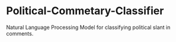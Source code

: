# Political-Commetary-Classifier
Natural Language Processing Model for classifying political slant in comments.

<object data="https://github.com/benjihillard/Political-Commetary-Classifier/blob/main/research.pdf" type="application/pdf" width="700px" height="700px">
    <embed src="https://drive.google.com/viewerng/viewer?embedded=true&url=http://example.com/the.pdf" width="500" height="375">
</object>
